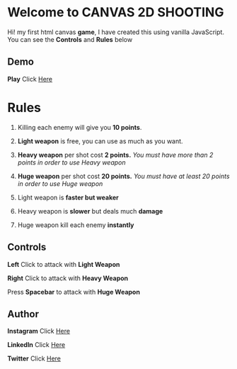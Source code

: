 # Welcome to CANVAS 2D SHOOTING

Hi! my first html canvas **game**, I have created this using vanilla JavaScript.
You can see the **Controls** and **Rules** below

## Demo

**Play** Click [Here](https://sonidhruv.github.io/canvas-game/)

# Rules

1.  Killing each enemy will give you **10 points**.
2.  **Light weapon** is free, you can use as much as you want.
3.  **Heavy weapon** per shot cost **2 points.** _You must have more than 2 points in order to use Heavy weapon_
4.  **Huge weapon** per shot cost **20 points.** _You must have at least 20 points in order to use Huge weapon_

5.  Light weapon is **faster but weaker**
6.  Heavy weapon is **slower** but deals much **damage**
7.  Huge weapon kill each enemy **instantly**

## Controls

**Left** Click to attack with **Light Weapon**

**Right** Click to attack with **Heavy Weapon**

Press **Spacebar** to attack with **Huge Weapon**

## Author

**Instagram** Click [Here](https://www.instagram.com/imdhruvv._/)

**LinkedIn** Click [Here](https://www.linkedin.com/in/dhruv-soni-481589207/)

**Twitter** Click [Here](https://twitter.com/sonidhruvn99)
